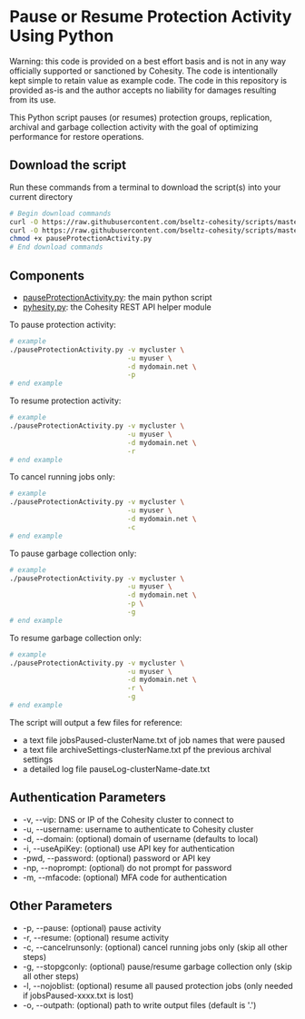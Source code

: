# Pause or Resume Protection Activity Using Python

Warning: this code is provided on a best effort basis and is not in any way officially supported or sanctioned by Cohesity. The code is intentionally kept simple to retain value as example code. The code in this repository is provided as-is and the author accepts no liability for damages resulting from its use.

This Python script pauses (or resumes) protection groups, replication, archival and garbage collection activity with the goal of optimizing performance for restore operations.

## Download the script

Run these commands from a terminal to download the script(s) into your current directory

```bash
# Begin download commands
curl -O https://raw.githubusercontent.com/bseltz-cohesity/scripts/master/python/pauseProtectionActivity/pauseProtectionActivity.py
curl -O https://raw.githubusercontent.com/bseltz-cohesity/scripts/master/python/pyhesity.py
chmod +x pauseProtectionActivity.py
# End download commands
```

## Components

* [pauseProtectionActivity.py](https://raw.githubusercontent.com/bseltz-cohesity/scripts/master/python/pauseProtectionActivity/pauseProtectionActivity.py): the main python script
* [pyhesity.py](https://raw.githubusercontent.com/bseltz-cohesity/scripts/master/python/pyhesity/pyhesity.py): the Cohesity REST API helper module

To pause protection activity:

```bash
# example
./pauseProtectionActivity.py -v mycluster \
                             -u myuser \
                             -d mydomain.net \
                             -p
# end example
```

To resume protection activity:

```bash
# example
./pauseProtectionActivity.py -v mycluster \
                             -u myuser \
                             -d mydomain.net \
                             -r
# end example
```

To cancel running jobs only:

```bash
# example
./pauseProtectionActivity.py -v mycluster \
                             -u myuser \
                             -d mydomain.net \
                             -c
# end example
```

To pause garbage collection only:

```bash
# example
./pauseProtectionActivity.py -v mycluster \
                             -u myuser \
                             -d mydomain.net \
                             -p \
                             -g
# end example
```

To resume garbage collection only:

```bash
# example
./pauseProtectionActivity.py -v mycluster \
                             -u myuser \
                             -d mydomain.net \
                             -r \
                             -g
# end example
```

The script will output a few files for reference:

* a text file jobsPaused-clusterName.txt of job names that were paused
* a text file archiveSettings-clusterName.txt pf the previous archival settings
* a detailed log file pauseLog-clusterName-date.txt

## Authentication Parameters

* -v, --vip: DNS or IP of the Cohesity cluster to connect to
* -u, --username: username to authenticate to Cohesity cluster
* -d, --domain: (optional) domain of username (defaults to local)
* -i, --useApiKey: (optional) use API key for authentication
* -pwd, --password: (optional) password or API key
* -np, --noprompt: (optional) do not prompt for password
* -m, --mfacode: (optional) MFA code for authentication

## Other Parameters

* -p, --pause: (optional) pause activity
* -r, --resume: (optional) resume activity
* -c, --cancelrunsonly: (optional) cancel running jobs only (skip all other steps)
* -g, --stopgconly: (optional) pause/resume garbage collection only (skip all other steps)
* -l, --nojoblist: (optional) resume all paused protection jobs (only needed if jobsPaused-xxxx.txt is lost)
* -o, --outpath: (optional) path to write output files (default is '.')
